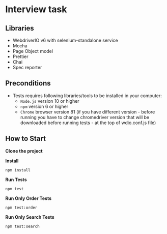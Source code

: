 Interview task
====================

## Libraries
- WebdriverIO v6 with selenium-standalone service
- Mocha
- Page Object model
- Prettier
- Chai
- Spec reporter

## Preconditions
- Tests requires following libraries/tools to be installed in your computer:
  - `Node.js` version 10 or higher
  - `npm` version 6 or higher
  - `Chrome` browser version 81 (if you have different version - before running you have to change chromedriver version that will be downloaded before running tests - at the top of wdio.conf.js file)
## How to Start

**Clone the project**

**Install**

```npm install```

**Run Tests**

```npm test```

**Run Only Order Tests**

```npm test:order```

**Run Only Search Tests**

```npm test:search```



